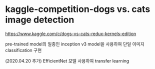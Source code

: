# kaggle-competition-dogs vs. cats image detection
 https://www.kaggle.com/c/dogs-vs-cats-redux-kernels-edition
 
 pre-trained model의 일종인 inception v3 model을 사용하여 단일 이미지 classification 구현


(2020.04.20 추가)
EfficientNet 모델 사용하여 transfer learning
